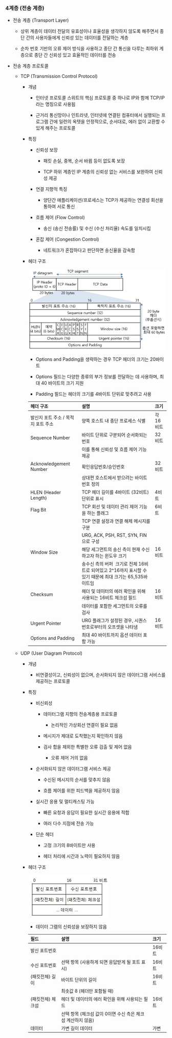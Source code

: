 ### 4계층 (전송 계층)

- 전송 계층 (Transport Layer)
  
  - 상위 계층이 데이터 전달의 유효성이나 효율성을 생각하지 않도록 해주면서 종단 간의 사용자들에게 신뢰성 있는 데이터를 전달하는 계층
  
  - 순차 번호 기반의 오류 제어 방식을 사용하고 종단 간 통신을 다루는 최하위 계층으로 종단 간 신뢰성 있고 효율적인 데이터를 전송

- 전송 계층 프로토콜
  
  - TCP (Transmission Control Protocol)
    
    - 개념
      
      - 인터넷 프로토콜 스위트의 핵심 프로토콜 중 하나로 IP와 함께 TCP/IP 라는 명칭으로 사용됨
      
      - 근거리 통신망이나 인트라넷, 인터넷에 연결된 컴퓨터에서 실행되는 프로그램 간에 일련의 옥텟을 안정적으로, 순서대로, 에러 없이 교환할 수 있게 해주는 프로토콜
    
    - 특징
      
      - 신뢰성 보장
        
        - 패킷 손실, 중복, 순서 바뀜 등이 없도록 보장
        
        - TCP 하위 계층인 IP 계층의 신뢰성 없는 서비스를 보완하여 신뢰성 제공
      
      - 연결 지향적 특징
        
        - 양단간 애플리케이션/프로세스는 TCP가 제공하는 연결성 회선을 통하여 서로 통신
      
      - 흐름 제어 (Flow Control)
        
        - 송신 (송신 전송률) 및 수신 (수신 처리율) 속도를 일치시킴
      
      - 혼잡 제어 (Congestion Control)
        
        - 네트워크가 혼잡하다고 판단하면 송신율을 감속함
    
    - 헤더 구조
      
      ![](image/TCP_Header.jpg)
      
      - Options and Padding을 생략하는 경우 TCP 헤더의 크기는 20바이트
      
      - Options 필드는 다양한 종류의 부가 정보를 전달하는 데 사용하며, 최대 40 바이트의 크기 지원
      
      - Padding 필드는 헤더의 크기를 4바이트 단위로 맞추려고 사용
      
      | 헤더 구조                  | 설명                                                                 | 크기     |
      | ---------------------- | ------------------------------------------------------------------ | ------ |
      | 발신지 포트 주소 / 목적지 포트 주소  | 양쪽 호스트 내 종단 프로세스 식별                                                | 각 16비트 |
      | Sequence Number        | 바이트 단위로 구분되어 순서화되는 번호                                              | 32비트   |
      |                        | 이를 통해 신뢰성 및 흐름 제어 기능 제공                                            |        |
      | Acknowledgement Number | 확인응답번호/승인번호                                                        | 32비트   |
      |                        | 상대편 호스트에서 받으려는 바이트 번호 정의                                           |        |
      | HLEN (Header Length)   | TCP 헤더 길이를 4바이트 (32비트) 단위로 표시                                      | 4비트    |
      | Flag Bit               | TCP 회선 및 데이터 관리 제어 기능을 하는 플래그                                      | 6비트    |
      |                        | TCP 연결 설정과 연결 해제 메시지를 구분                                           |        |
      |                        | URG, ACK, PSH, RST, SYN, FIN으로 구성                                  |        |
      | Window Size            | 해당 세그먼트의 송신 측이 현재 수신하고자 하는 윈도우 크기                                  | 16비트   |
      |                        | 송수신 측의 버퍼  크기로 전체 16비트로 되어있고 2^16까지 표시할 수 있기 때문에 최대 크기는 65,535바이트임 |        |
      | Checksum               | 헤더 및 데이터의 에러 확인을 위해 사용되는 16비트 체크섬 필드                               | 16비트   |
      |                        | 데이터를 포함한 세그먼트의 오류를 검사                                              |        |
      | Urgent Pointer         | URG 플래그가 설정된 경우, 시퀀스 번호로부터의 오프셋을 나타냄                               | 16비트   |
      | Options and Padding    | 최대 40 바이트까지 옵션 데이터 포함 가능                                           |        |
  
  - UDP (User Diagram Protocol)
    
    - 개념
      
      - 비연결성이고, 신뢰성이 없으며, 순서화되지 않은 데이터그램 서비스를 제공하는 프로토콜
    
    - 특징
      
      - 비신뢰성
        
        - 데이터그램 지향의 전송계층용 프로토콜
          
          - 논리적인 가상회선 연결이 필요 없음
        
        - 메시지가 제대로 도착했는지 확인하지 않음
        
        - 검사 합을 제외한 특별한 오류 검출 및 제어 없음
          
          - 오류 제어 거의 없음
      
      - 순서화되지 않은 데이터그램 서비스 제공
        
        - 수신된 메시지의 순서를 맞추지 않음
        
        - 흐름 제어를 위한 피드백을 제공하지 않음
      
      - 실시간 응용 및 멀티캐스팅 가능
        
        - 빠른 요청과 응답이 필요한 실시간 응용에 적합
        
        - 여러 다수 지점에 전송 가능
      
      - 단순 헤더
        
        - 고정 크기의 8바이트만 사용
        
        - 헤더 처리에 시간과 노력이 필요하지 않음
    
    - 헤더 구조
      
      ![](image/UDP_Header.jpg)
      
      - 데이터 그램의 신뢰성을 보장하지 않음
      
      | 필드         | 설명                                   | 크기   |
      | ---------- | ------------------------------------ | ---- |
      | 발신 포트번호    |                                      | 16비트 |
      | 수신 포트번호    | 선택 항목 (사용하게 되면 응답받게 될 포트 표시)         | 16비트 |
      | (패킷전체) 길이  | 바이트 단위의 길이                           | 16비트 |
      |            | 최솟값 8 (헤더만 포함될 때)                    |      |
      | (패킷전체) 체크섬 | 헤더 및 데이터의 에러 확인을 위해 사용되는 필드          | 16비트 |
      |            | 선택 항목 (체크섬 값이 0이면 수신 측은 체크섬 계산하지 않음) |      |
      | 데이터        | 가변 길이 데이터                            | 가변   |